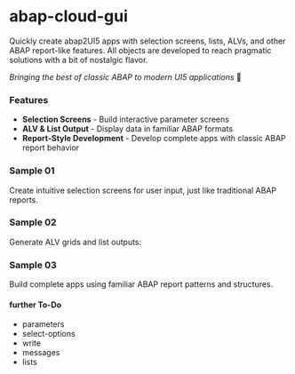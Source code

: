 # abap-cloud-gui

Quickly create abap2UI5 apps with selection screens, lists, ALVs, and other ABAP report-like features. All objects are developed to reach pragmatic solutions with a bit of nostalgic flavor.

*Bringing the best of classic ABAP to modern UI5 applications* 🎯

### Features
- **Selection Screens** - Build interactive parameter screens
- **ALV & List Output** - Display data in familiar ABAP formats
- **Report-Style Development** - Develop complete apps with classic ABAP report behavior


### Sample 01

Create intuitive selection screens for user input, just like traditional ABAP reports.


### Sample 02

Generate ALV grids and list outputs:


### Sample 03

Build complete apps using familiar ABAP report patterns and structures.



#### further To-Do
  - parameters
  - select-options
  - write
  - messages
  - lists




